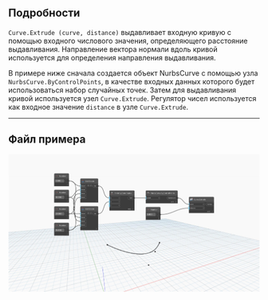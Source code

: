 ## Подробности
`Curve.Extrude (curve, distance)` выдавливает входную кривую с помощью входного числового значения, определяющего расстояние выдавливания. Направление вектора нормали вдоль кривой используется для определения направления выдавливания.

В примере ниже сначала создается объект NurbsCurve с помощью узла `NurbsCurve.ByControlPoints`, в качестве входных данных которого будет использоваться набор случайных точек. Затем для выдавливания кривой используется узел `Curve.Extrude`. Регулятор чисел используется как входное значение `distance` в узле `Curve.Extrude`.
___
## Файл примера

![Curve.Extrude(curve, distance)](./Autodesk.DesignScript.Geometry.Curve.Extrude(curve,%20distance)_img.jpg)
